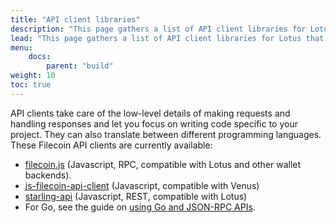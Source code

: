 ```yaml
---
title: "API client libraries"
description: "This page gathers a list of API client libraries for Lotus that can be used to facilitate integrations against nodes and miners."
lead: "This page gathers a list of API client libraries for Lotus that can be used to facilitate integrations against nodes and miners."
menu:
    docs:
        parent: "build"
weight: 10
toc: true
---
```


API clients take care of the low-level details of making requests and handling responses and let you focus on writing code specific to your project. They can also translate between different programming languages. These Filecoin API clients are currently available:

- [filecoin.js](https://github.com/filecoin-shipyard/filecoin.js) (Javascript, RPC, compatible with Lotus and other wallet backends).
- [js-filecoin-api-client](https://github.com/filecoin-shipyard/js-filecoin-api-client) (Javascript, compatible with Venus)
- [starling-api](https://github.com/smalldata-industries/starling-api) (Javascript, REST, compatible with Lotus)
- For Go, see the guide on [using Go and JSON-RPC APIs](../../apis/json-rpc).

